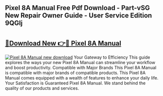 ## Pixel 8A Manual Free Pdf Download - Part-vSG New Repair Owner Guide - User Service Edition 9QGIj

# <h2><a href="http://cf26609.oget.top/?id=Pixel+8A+Manual">🔗Download New 👉🔴 Pixel 8A Manual</a></h2>

[![Pixel 8A Manual new download](https://i.imgur.com/5g1atiW.png)](http://cf26609.oget.top/?id=Pixel+8A+Manual)
Your Gateway to Efficiency This guide explores the ways your new Pixel 8A Manual can streamline your workflow and boost productivity. Compatible with Major Brands This Pixel 8A Manual is compatible with major brands of compatible products. This Pixel 8A Manual comes equipped with a wealth of features to enhance your daily life. Your Satisfaction is Guaranteed Pixel 8A Manual. We stand behind the quality of our products and services.
